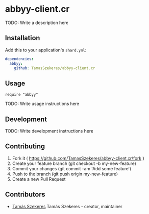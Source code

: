 # abbyy-client.cr

TODO: Write a description here

## Installation

Add this to your application's `shard.yml`:

```yaml
dependencies:
  abbyy:
    github: TamasSzekeres/abbyy-client.cr
```

## Usage

```crystal
require "abbyy"
```

TODO: Write usage instructions here

## Development

TODO: Write development instructions here

## Contributing

1. Fork it ( https://github.com/TamasSzekeres/abbyy-client.cr/fork )
2. Create your feature branch (git checkout -b my-new-feature)
3. Commit your changes (git commit -am 'Add some feature')
4. Push to the branch (git push origin my-new-feature)
5. Create a new Pull Request

## Contributors

- [Tamás Szekeres](https://github.com/TamasSzekeres) Tamás Szekeres - creator, maintainer
